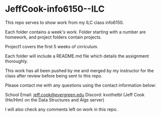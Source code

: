 ﻿# JeffCook-info6150--ILC
This repo serves to show work from my ILC class info6150.

Each folder contains a week's work. Folder starting with a number are homework, and project folders contain projects.

Project1 covers the first 5 weeks of cirriculum. 

Each folder will include a README.md file which details the assignment thoroughly.

This work has all been pushed by me and merged by my instructor for the class after review before being sent to this repo.

Please contact me with any questions using the contact information below:

School Email: jeff.cook@evergreen.edu
Discord: kvothetbl (Jeff Cook (He/Him) on the Data Structures and Algs server)

I will also check any comments left on work in this repo. 
